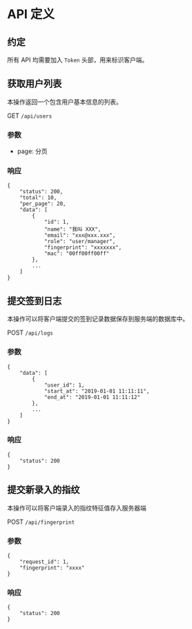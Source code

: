 # API 定义

## 约定

所有 API 均需要加入 `Token` 头部，用来标识客户端。

## 获取用户列表

本操作返回一个包含用户基本信息的列表。

GET `/api/users`

### 参数

 - page: 分页

### 响应

    {
        "status": 200,
        "total": 10,
        "per_page": 20,
        "data": [
            {
                "id": 1,
                "name": "我叫 XXX",
                "email": "xxx@xxx.xxx",
                "role": "user/manager",
                "fingerprint": "xxxxxxx",
                "mac": "00ff00ff00ff"
            },
            ...
        ]
    }

## 提交签到日志

本操作可以将客户端提交的签到记录数据保存到服务端的数据库中。

POST `/api/logs`

### 参数

    {
        "data": [
            {
                "user_id": 1,
                "start_at": "2019-01-01 11:11:11",
                "end_at": "2019-01-01 11:11:12"
            },
            ...
        ]
    }

### 响应

    {
        "status": 200
    }

## 提交新录入的指纹

本操作可以将客户端录入的指纹特征值存入服务器端

POST `/api/fingerprint`

### 参数

    {
        "request_id": 1,
        "fingerprint": "xxxx"
    }

### 响应

    {
        "status": 200
    }
